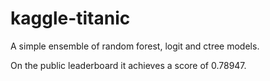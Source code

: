 kaggle-titanic
==============

A simple ensemble of random forest, logit and ctree models.

On the public leaderboard it achieves a score of 0.78947.
